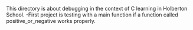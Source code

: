 This directory is about debugging in the context of C learning in Holberton School.
-First project is testing with a main function if a function called positive_or_negative works properly.